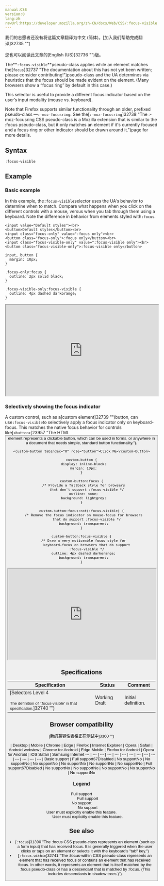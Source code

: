 ```yaml
---
manual:CSS
version:0
lang:zh
rawUrl:https://developer.mozilla.org/zh-CN/docs/Web/CSS/:focus-visible
---
```




<bdi>我们的志愿者还没有将这篇文章翻译为<bdi>中文 (简体)</bdi>。[加入我们帮助完成翻译]32735 "")<br></br>您也可以阅读此文章的[English (US)]32736 "")版。</bdi>






The**`:focus-visible`**pseudo-class applies while an element matches the[`focus`]32737 "The documentation about this has not yet been written; please consider contributing!")pseudo-class and the UA determines via heuristics that the focus should be made evident on the element. (Many browsers show a “focus ring” by default in this case.)



This selector is useful to provide a different focus indicator based on the user’s input modality (mouse vs. keyboard).



Note that Firefox supports similar functionality through an older, prefixed pseudo-class —`:-moz-focusring`. See the[`:-moz-focusring`]32738 "The :-moz-focusring CSS pseudo-class is a Mozilla extension that is similar to the :focus pseudo-class, but it only matches an element if it's currently focused and a focus ring or other indicator should be drawn around it.")page for more details.


## Syntax<a name="Syntax"></a>

```
:focus-visible
```

## Example<a name="Example"></a>

### Basic example<a name="Basic_example"></a>


In this example, the`:focus-visible`selector uses the UA&#39;s behavior to determine when to match. Compare what happens when you click on the different controls with a mouse, versus when you tab through them using a keyboard. Note the difference in behavior from elements styled with`:focus`.


```
<input value="Default styles"><br>
<button>Default styles</button><br>
<input class="focus-only" value=":focus only"><br>
<button class="focus-only">:focus only</button><br>
<input class="focus-visible-only" value=":focus-visible only"><br>
<button class="focus-visible-only">:focus-visible only</button>
```

```
input, button {
  margin: 10px;
}

.focus-only:focus {
  outline: 2px solid black;  
}

.focus-visible-only:focus-visible {
  outline: 4px dashed darkorange;
}
```


<iframe src='https://mdn.mozillademos.org/en-US/docs/Web/CSS/:focus-visible$samples/Basic_example?revision=1393250' width='100%' height='300'></iframe>



### Selectively showing the focus indicator<a name="Selectively_showing_the_focus_indicator"></a>


A custom control, such as a[custom element]32739 "")button, can use`:focus-visible`to selectively apply a focus indicator only on keyboard-focus. This matches the native focus behavior for controls like[`<button>`]23957 "The HTML <button> element represents a clickable button, which can be used in forms, or anywhere in a document that needs simple, standard button functionality.").


```
<custom-button tabindex="0" role="button">Click Me</custom-button>
```

```
custom-button {
  display: inline-block;
  margin: 10px;
}

custom-button:focus {
  /* Provide a fallback style for browsers
     that don't support :focus-visible */
  outline: none;
  background: lightgrey;
}

custom-button:focus:not(:focus-visible) {
  /* Remove the focus indicator on mouse-focus for browsers
     that do support :focus-visible */
  background: transparent;
}

custom-button:focus-visible {
  /* Draw a very noticeable focus style for
     keyboard-focus on browsers that do support
     :focus-visible */
  outline: 4px dashed darkorange;
  background: transparent;
}
```


<iframe src='https://mdn.mozillademos.org/en-US/docs/Web/CSS/:focus-visible$samples/Selectively_showing_the_focus_indicator?revision=1393250' width='100%' height='300'></iframe>



## Specifications<a name="Specifications"></a>

Specification | Status | Comment 
 ---  |  ---  |  ---  | 
[Selectors Level 4<br></br><small>The definition of &#39;:focus-visible&#39; in that specification.</small>]32740 "") | Working Draft | Initial definition. 


## Browser compatibility<a name="Browser_compatibility"></a>
[新的兼容性表格正在测试中<i></i>]3360 "")

 | <abbr>Desktop<i></i></abbr> | <abbr>Mobile<i></i></abbr> 
 | <abbr>Chrome<i></i></abbr> | <abbr>Edge<i></i></abbr> | <abbr>Firefox<i></i></abbr> | <abbr>Internet Explorer<i></i></abbr> | <abbr>Opera<i></i></abbr> | <abbr>Safari<i></i></abbr> | <abbr>Android webview<i></i></abbr> | <abbr>Chrome for Android<i></i></abbr> | <abbr>Edge Mobile<i></i></abbr> | <abbr>Firefox for Android<i></i></abbr> | <abbr>Opera for Android<i></i></abbr> | <abbr>iOS Safari<i></i></abbr> | <abbr>Samsung Internet<i></i></abbr> 
 ---  |  ---  |  ---  |  ---  |  ---  |  ---  |  ---  |  ---  |  ---  |  ---  |  ---  |  ---  |  ---  |  ---  | 
Basic support | <abbr>Full support</abbr>67<abbr>Disabled<i></i></abbr> | <abbr>No support</abbr>No | <abbr>No support</abbr>No | <abbr>No support</abbr>No | <abbr>No support</abbr>No | <abbr>No support</abbr>No | <abbr>No support</abbr>No | <abbr>Full support</abbr>67<abbr>Disabled<i></i></abbr> | <abbr>No support</abbr>No | <abbr>No support</abbr>No | <abbr>No support</abbr>No | <abbr>No support</abbr>No | <abbr>No support</abbr>No 


### Legend<a name="Legend"></a>
<dl><dt id=''><abbr>Full support</abbr></dt><dd>Full support</dd><dt id=''><abbr>No support</abbr></dt><dd>No support</dd><dt id=''><abbr>User must explicitly enable this feature.<i></i></abbr></dt><dd>User must explicitly enable this feature.</dd></dl>

## See also<a name="See_also"></a>

* [`:focus`]31390 "The :focus CSS pseudo-class represents an element (such as a form input) that has received focus. It is generally triggered when the user clicks or taps on an element or selects it with the keyboard's "tab" key.")
* [`:focus-within`]32741 "The :focus-within CSS pseudo-class represents an element that has received focus or contains an element that has received focus. In other words, it represents an element that is itself matched by the :focus pseudo-class or has a descendant that is matched by :focus. (This includes descendants in shadow trees.)")



